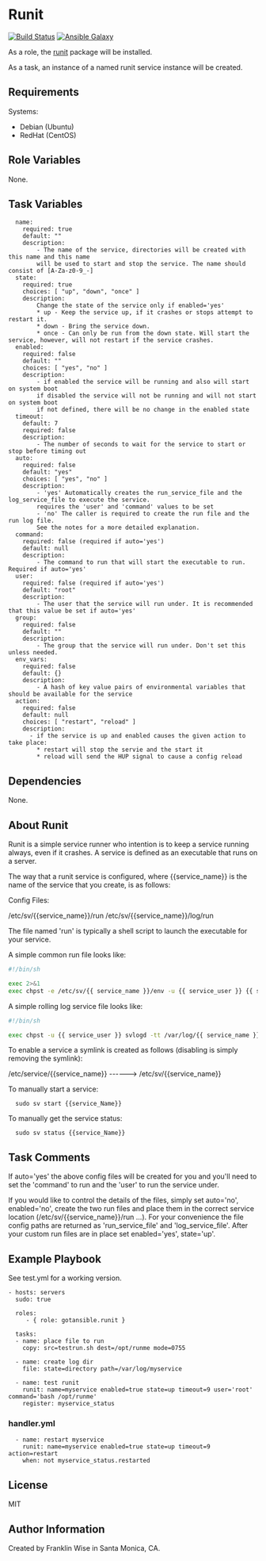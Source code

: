 Runit
=========

[![Build Status](https://travis-ci.org/gotansible/runit.svg?branch=master)](https://travis-ci.org/gotansible/runit)
[![Ansible Galaxy](http://img.shields.io/badge/galaxy-runit-blue.svg?style=flat)](https://galaxy.ansible.com/list#/roles/3747)

As a role, the [runit](http://smarden.org/runit/) package will be installed. 

As a task, an instance of a named runit service instance will be created.

Requirements
------------

Systems: 

* Debian (Ubuntu) 
* RedHat (CentOS) 

Role Variables
--------------

None.

Task Variables
--------------
```
  name:
    required: true
    default: ""
    description:
        - The name of the service, directories will be created with this name and this name
        will be used to start and stop the service. The name should consist of [A-Za-z0-9_-]
  state:
    required: true
    choices: [ "up", "down", "once" ]
    description:
        Change the state of the service only if enabled='yes'
        * up - Keep the service up, if it crashes or stops attempt to restart it.
        * down - Bring the service down.
        * once - Can only be run from the down state. Will start the service, however, will not restart if the service crashes.
  enabled:
    required: false
    default: ""
    choices: [ "yes", "no" ]
    description:
        - if enabled the service will be running and also will start on system boot
        if disabled the service will not be running and will not start on system boot
        if not defined, there will be no change in the enabled state
  timeout:
    default: 7
    required: false
    description:
        - The number of seconds to wait for the service to start or stop before timing out
  auto:
    required: false
    default: "yes"
    choices: [ "yes", "no" ]
    description:
        - 'yes' Automatically creates the run_service_file and the log_service_file to execute the service.
        requires the 'user' and 'command' values to be set
        - 'no' The caller is required to create the run file and the run log file.
        See the notes for a more detailed explanation.
  command:
    required: false (required if auto='yes')
    default: null
    description:
        - The command to run that will start the executable to run. Required if auto='yes'
  user:
    required: false (required if auto='yes')
    default: "root"
    description:
        - The user that the service will run under. It is recommended that this value be set if auto='yes'
  group:
    required: false
    default: ""
    description:
        - The group that the service will run under. Don't set this unless needed.
  env_vars:
    required: false
    default: {}
    description:
        - A hash of key value pairs of environmental variables that should be available for the service
  action:
    required: false
    default: null
    choices: [ "restart", "reload" ]
    description:
      - if the service is up and enabled causes the given action to take place:
        * restart will stop the servie and the start it
        * reload will send the HUP signal to cause a config reload
```

Dependencies
------------

None.


About Runit
------------

Runit is a simple service runner who intention is to keep a service running always, 
even if it crashes. A service is defined as an executable that runs on a server.

The way that a runit service is configured, where {{service_name}} is the name of the service that you 
create, is as follows:

Config Files:

/etc/sv/{{service_name}}/run
/etc/sv/{{service_name}}/log/run

The file named 'run' is typically a shell script to launch the executable for your service.

A simple common run file looks like:

```bash
#!/bin/sh

exec 2>&1
exec chpst -e /etc/sv/{{ service_name }}/env -u {{ service_user }} {{ service_command }}

```

A simple rolling log service file looks like:

```bash
#!/bin/sh

exec chpst -u {{ service_user }} svlogd -tt /var/log/{{ service_name }}

```

To enable a service a symlink is created as follows (disabling is simply removing the symlink):

/etc/service/{{service_name}} ------> /etc/sv/{{service_name}}

To manually start a service:

```
  sudo sv start {{service_Name}}
```

To manually get the service status:

```
  sudo sv status {{service_Name}}
```

Task Comments
----------------

If auto='yes' the above config files will be created for you and you'll need to set the 'command' to run and the 'user' to run the service under.

If you would like to control the details of the files, simply set auto='no', enabled='no', create the two run files and place 
them in the correct service location (/etc/sv/{{service_name}}/run ...).  For your convenience the file
config paths are returned as 'run_service_file' and 'log_service_file'. After your custom run files are in place set enabled='yes', state='up'.


Example Playbook
----------------
See test.yml for a working version.

    - hosts: servers
      sudo: true

      roles:
         - { role: gotansible.runit }

      tasks:
      - name: place file to run
        copy: src=testrun.sh dest=/opt/runme mode=0755

      - name: create log dir
        file: state=directory path=/var/log/myservice

      - name: test runit
        runit: name=myservice enabled=true state=up timeout=9 user='root' command='bash /opt/runme'
        register: myservice_status

### handler.yml
      - name: restart myservice
        runit: name=myservice enabled=true state=up timeout=9 action=restart
        when: not myservice_status.restarted

License
-------

MIT

Author Information
------------------

Created by Franklin Wise in Santa Monica, CA.

